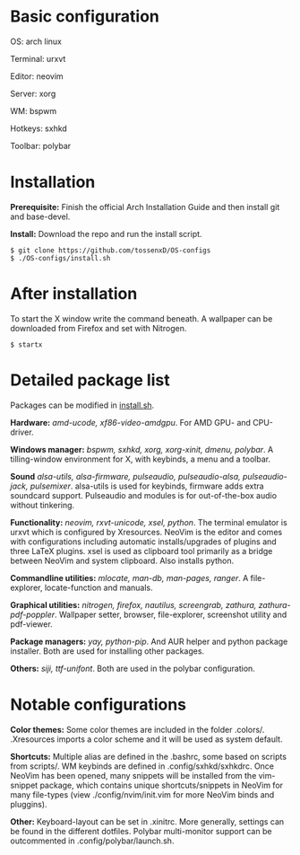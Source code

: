 # Basic configuration
OS:        arch linux

Terminal:  urxvt

Editor:    neovim

Server:    xorg

WM:        bspwm

Hotkeys:   sxhkd

Toolbar:   polybar

# Installation
**Prerequisite:** Finish the official Arch Installation Guide and then install git and base-devel.

**Install:** Download the repo and run the install script.
```
$ git clone https://github.com/tossenxD/OS-configs
$ ./OS-configs/install.sh
```

# After installation
To start the X window write the command beneath. A wallpaper can be downloaded from Firefox and set with Nitrogen.
```
$ startx
```

# Detailed package list
Packages can be modified in [install.sh](https://github.com/tossenxD/OS-configs/blob/main/install.sh).

**Hardware:** *amd-ucode, xf86-video-amdgpu*. For AMD GPU- and CPU-driver.

**Windows manager:** *bspwm, sxhkd, xorg, xorg-xinit, dmenu, polybar*. A tilling-window environment for X, with keybinds, a menu and a toolbar.

**Sound** *alsa-utils, alsa-firmware, pulseaudio, pulseaudio-alsa, pulseaudio-jack, pulsemixer*. alsa-utils is used for keybinds, firmware adds extra soundcard support. Pulseaudio and modules is for out-of-the-box audio without tinkering.

**Functionality:** *neovim, rxvt-unicode, xsel, python*. The terminal emulator is urxvt which is configured by Xresources. NeoVim is the editor and comes with configurations including automatic installs/upgrades of plugins and three LaTeX plugins. xsel is used as clipboard tool primarily as a bridge between NeoVim and system clipboard. Also installs python.

**Commandline utilities:** *mlocate, man-db, man-pages, ranger*. A file-explorer, locate-function and manuals.

**Graphical utilities:** *nitrogen, firefox, nautilus, screengrab, zathura, zathura-pdf-poppler*. Wallpaper setter, browser, file-explorer, screenshot utility and pdf-viewer.

**Package managers:** *yay, python-pip*. And AUR helper and python package installer. Both are used for installing other packages.

**Others:** *siji, ttf-unifont*. Both are used in the polybar configuration.

# Notable configurations
**Color themes:** Some color themes are included in the folder .colors/. .Xresources imports a color scheme and it will be used as system default.

**Shortcuts:** Multiple alias are defined in the .bashrc, some based on scripts from scripts/. WM keybinds are defined in .config/sxhkd/sxhkdrc. Once NeoVim has been opened, many snippets will be installed from the vim-snippet package, which contains unique shortcuts/snippets in NeoVim for many file-types (view ./config/nvim/init.vim for more NeoVim binds and pluggins).

**Other:** Keyboard-layout can be set in .xinitrc. More generally, settings can be found in the different dotfiles. Polybar multi-monitor support can be outcommented in .config/polybar/launch.sh.
